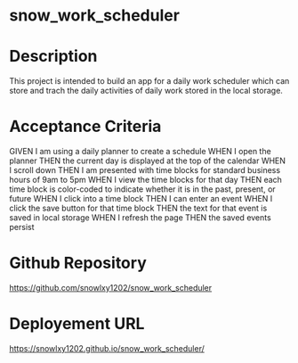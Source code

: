 # snow_work_scheduler
# Description
This project is intended to build an app for a daily work scheduler which can store and trach the daily activities of daily work stored in the local storage. 

# Acceptance Criteria
GIVEN I am using a daily planner to create a schedule
WHEN I open the planner
THEN the current day is displayed at the top of the calendar
WHEN I scroll down
THEN I am presented with time blocks for standard business hours of 9am to 5pm
WHEN I view the time blocks for that day
THEN each time block is color-coded to indicate whether it is in the past, present, or future
WHEN I click into a time block
THEN I can enter an event
WHEN I click the save button for that time block
THEN the text for that event is saved in local storage
WHEN I refresh the page
THEN the saved events persist

# Github Repository
https://github.com/snowlxy1202/snow_work_scheduler
# Deployement URL
https://snowlxy1202.github.io/snow_work_scheduler/
